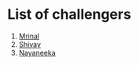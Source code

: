# List of challengers
1. [Mrinal](https://github.com/mrinal1224)
2. [Shivay](https://github.com/shivaylamba)
3. [Nayaneeka](https://github.com/nexi9)
